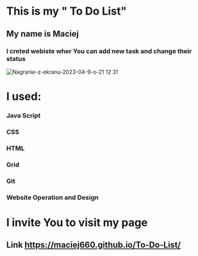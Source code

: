 # This is my " To Do List"
## My name is Maciej
### I creted webiste wher You can add new task and change their status

![Nagranie-z-ekranu-2023-04-9-o-21 12 31](https://user-images.githubusercontent.com/125219645/230792198-77d3ae67-7fc0-45b1-a8b8-9b8f0c3d0af2.gif)

# I used:
### Java Script
### CSS
### HTML
### Grid
### Git
### Website Operation and Design


# I invite You to visit my page
## Link https://maciej660.github.io/To-Do-List/
